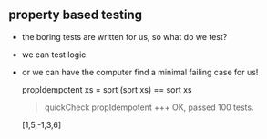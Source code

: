##  property based testing


- the boring tests are written for us, so what do we test?
- we can test logic
- or we can have the computer find a minimal failing case for us!


    propIdempotent xs = sort (sort xs) == sort xs
    > quickCheck propIdempotent
    +++ OK, passed 100 tests.

    [1,5,-1,3,6]
